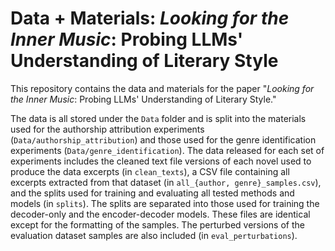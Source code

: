 # Data + Materials: *Looking for the Inner Music*: Probing LLMs' Understanding of Literary Style

This repository contains the data and materials for the paper "*Looking for the Inner Music*: Probing LLMs' Understanding of Literary Style." 

The data is all stored under the `Data` folder and is split into the materials used for the authorship attribution experiments (`Data/authorship_attribution`) and those used for the genre identification experiments (`Data/genre_identification`). The data released for each set of experiments includes the cleaned text file versions of each novel used to produce the data excerpts (in `clean_texts`), a CSV file containing all excerpts extracted from that dataset (in `all_{author, genre}_samples.csv`), and the splits used for training and evaluating all tested methods and models (in `splits`). The splits are separated into those used for training the decoder-only and the encoder-decoder models. These files are identical except for the formatting of the samples. The perturbed versions of the evaluation dataset samples are also included (in `eval_perturbations`).